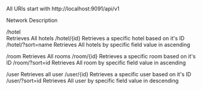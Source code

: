 All URIs start with 
http://localhost:9091/api/v1


Network
Description



/hotel  
Retrieves All hotels
/hotel/{id}                Retrieves a specific hotel based on it's ID
/hotel/?sort=name            Retrieves All hotels by specific field value in ascending 


/room                               Retrieves All  rooms
/room/{id}                         Retrieves a specific room based on it's ID
/room/?sort=id                     Retrieves All room by specific field value in ascending 

/user                          Retrieves all user
/user/{id}                     Retrieves a specific user based on it's ID
/user/?sort=id                Retrieves All user by specific field value in descending  

